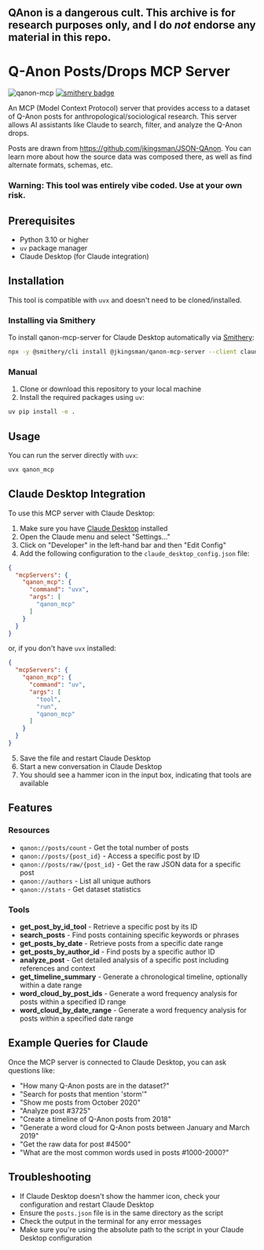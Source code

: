## QAnon is a dangerous cult. This archive is for research purposes only, and I do _not_ endorse any material in this repo.

# Q-Anon Posts/Drops MCP Server

![](https://badge.mcpx.dev?type=server 'qanon-mcp')
[![smithery badge](https://smithery.ai/badge/@jkingsman/qanon-mcp-server)](https://smithery.ai/server/@jkingsman/qanon-mcp-server)

An MCP (Model Context Protocol) server that provides access to a dataset of Q-Anon posts for anthropological/sociological research. This server allows AI assistants like Claude to search, filter, and analyze the Q-Anon drops.

Posts are drawn from https://github.com/jkingsman/JSON-QAnon. You can learn more about how the source data was composed there, as well as find alternate formats, schemas, etc.

### Warning: This tool was entirely vibe coded. Use at your own risk.

## Prerequisites

- Python 3.10 or higher
- `uv` package manager
- Claude Desktop (for Claude integration)

## Installation

This tool is compatible with `uvx` and doesn't need to be cloned/installed.

### Installing via Smithery

To install qanon-mcp-server for Claude Desktop automatically via [Smithery](https://smithery.ai/server/@jkingsman/qanon-mcp-server):

```bash
npx -y @smithery/cli install @jkingsman/qanon-mcp-server --client claude
```

### Manual

1. Clone or download this repository to your local machine
2. Install the required packages using `uv`:

```bash
uv pip install -e .
```

## Usage

You can run the server directly with `uvx`:

```bash
uvx qanon_mcp
```

## Claude Desktop Integration

To use this MCP server with Claude Desktop:

1. Make sure you have [Claude Desktop](https://claude.ai/download) installed
2. Open the Claude menu and select "Settings..."
3. Click on "Developer" in the left-hand bar and then "Edit Config"
4. Add the following configuration to the `claude_desktop_config.json` file:

```json
{
  "mcpServers": {
    "qanon_mcp": {
      "command": "uvx",
      "args": [
        "qanon_mcp"
      ]
    }
  }
}
```

or, if you don't have `uvx` installed:

```json
{
  "mcpServers": {
    "qanon_mcp": {
      "command": "uv",
      "args": [
        "tool",
        "run",
        "qanon_mcp"
      ]
    }
  }
}
```


5. Save the file and restart Claude Desktop
6. Start a new conversation in Claude Desktop
7. You should see a hammer icon in the input box, indicating that tools are available

## Features

### Resources

- `qanon://posts/count` - Get the total number of posts
- `qanon://posts/{post_id}` - Access a specific post by ID
- `qanon://posts/raw/{post_id}` - Get the raw JSON data for a specific post
- `qanon://authors` - List all unique authors
- `qanon://stats` - Get dataset statistics

### Tools

- **get_post_by_id_tool** - Retrieve a specific post by its ID
- **search_posts** - Find posts containing specific keywords or phrases
- **get_posts_by_date** - Retrieve posts from a specific date range
- **get_posts_by_author_id** - Find posts by a specific author ID
- **analyze_post** - Get detailed analysis of a specific post including references and context
- **get_timeline_summary** - Generate a chronological timeline, optionally within a date range
- **word_cloud_by_post_ids** - Generate a word frequency analysis for posts within a specified ID range
- **word_cloud_by_date_range** - Generate a word frequency analysis for posts within a specified date range

## Example Queries for Claude

Once the MCP server is connected to Claude Desktop, you can ask questions like:

- "How many Q-Anon posts are in the dataset?"
- "Search for posts that mention 'storm'"
- "Show me posts from October 2020"
- "Analyze post #3725"
- "Create a timeline of Q-Anon posts from 2018"
- "Generate a word cloud for Q-Anon posts between January and March 2019"
- "Get the raw data for post #4500"
- "What are the most common words used in posts #1000-2000?"

## Troubleshooting

- If Claude Desktop doesn't show the hammer icon, check your configuration and restart Claude Desktop
- Ensure the `posts.json` file is in the same directory as the script
- Check the output in the terminal for any error messages
- Make sure you're using the absolute path to the script in your Claude Desktop configuration
